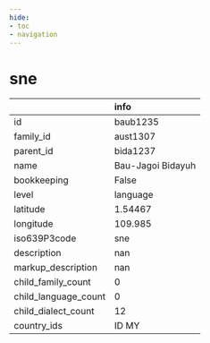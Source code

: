 ```yaml
---
hide:
- toc
- navigation
---
```

# sne
|                      | info              |
|:---------------------|:------------------|
| id                   | baub1235          |
| family_id            | aust1307          |
| parent_id            | bida1237          |
| name                 | Bau-Jagoi Bidayuh |
| bookkeeping          | False             |
| level                | language          |
| latitude             | 1.54467           |
| longitude            | 109.985           |
| iso639P3code         | sne               |
| description          | nan               |
| markup_description   | nan               |
| child_family_count   | 0                 |
| child_language_count | 0                 |
| child_dialect_count  | 12                |
| country_ids          | ID MY             |